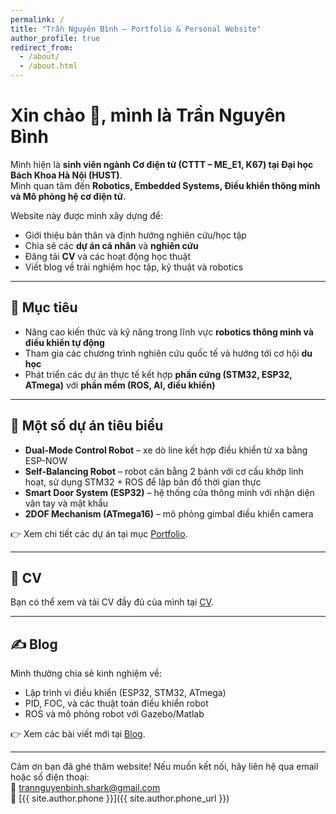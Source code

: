 ```yaml
---
permalink: /
title: "Trần Nguyên Bình – Portfolio & Personal Website"
author_profile: true
redirect_from: 
  - /about/
  - /about.html
---
```


# Xin chào 👋, mình là Trần Nguyên Bình  

Mình hiện là **sinh viên ngành Cơ điện tử (CTTT – ME_E1, K67) tại Đại học Bách Khoa Hà Nội (HUST)**.  
Mình quan tâm đến **Robotics, Embedded Systems, Điều khiển thông minh và Mô phỏng hệ cơ điện tử**.  

Website này được mình xây dựng để:  
- Giới thiệu bản thân và định hướng nghiên cứu/học tập  
- Chia sẻ các **dự án cá nhân** và **nghiên cứu**  
- Đăng tải **CV** và các hoạt động học thuật  
- Viết blog về trải nghiệm học tập, kỹ thuật và robotics  

---

## 🎯 Mục tiêu
- Nâng cao kiến thức và kỹ năng trong lĩnh vực **robotics thông minh và điều khiển tự động**  
- Tham gia các chương trình nghiên cứu quốc tế và hướng tới cơ hội **du học**  
- Phát triển các dự án thực tế kết hợp **phần cứng (STM32, ESP32, ATmega)** với **phần mềm (ROS, AI, điều khiển)**  

---

## 🚀 Một số dự án tiêu biểu
- **Dual-Mode Control Robot** – xe dò line kết hợp điều khiển từ xa bằng ESP-NOW  
- **Self-Balancing Robot** – robot cân bằng 2 bánh với cơ cấu khớp linh hoạt, sử dụng STM32 + ROS để lập bản đồ thời gian thực  
- **Smart Door System (ESP32)** – hệ thống cửa thông minh với nhận diện vân tay và mật khẩu  
- **2DOF Mechanism (ATmega16)** – mô phỏng gimbal điều khiển camera  

👉 Xem chi tiết các dự án tại mục [Portfolio](/portfolio/).  

---

## 📄 CV
Bạn có thể xem và tải CV đầy đủ của mình tại [CV](/cv/).  

---

## ✍️ Blog
Mình thường chia sẻ kinh nghiệm về:
- Lập trình vi điều khiển (ESP32, STM32, ATmega)  
- PID, FOC, và các thuật toán điều khiển robot  
- ROS và mô phỏng robot với Gazebo/Matlab  

👉 Xem các bài viết mới tại [Blog](/year-archive/).  

---

Cảm ơn bạn đã ghé thăm website! Nếu muốn kết nối, hãy liên hệ qua email hoặc số điện thoại:  
📧 [trannguyenbinh.shark@gmail.com](mailto:trannguyenbinh.shark@gmail.com)  
📱 [{{ site.author.phone }}]({{ site.author.phone_url }})

